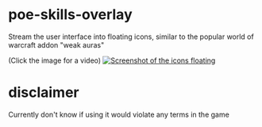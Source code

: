 # poe-skills-overlay
Stream the user interface into floating icons, similar to the popular world of warcraft addon "weak auras"

(Click the image for a video)
[![Screenshot of the icons floating](https://i.imgur.com/Su3Kfo1.png)](https://www.youtube.com/watch?v=PmDFohOiKc8)

# disclaimer

Currently don't know if using it would violate any terms in the game
